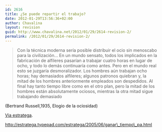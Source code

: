 ```yaml
---
id: 2616
title: ¿Se puede repartir el trabajo?
date: 2012-01-29T13:56:36+02:00
author: Chavalina
layout: revision
guid: http://www.chavalina.net/2012/01/29/2614-revision-2/
permalink: /2012/01/29/2614-revision-2/
---
```

> Con la técnica moderna sería posible distribuir el ocio sin menoscabo para la civilización… En un mundo sensato, todos los implicados en la fabricación de alfileres pasarían a trabajar cuatro horas en lugar de ocho, y todo lo demás continuaría como antes. Pero en el mundo real esto se juzgaría desmoralizador. Los hombres aún trabajan ocho horas; hay demasiados alfileres; algunos patronos quiebran y, la mitad de los hombres anteriormente empleados son despedidos. Al final hay tanto tiempo libre como en el otro plan, pero la mitad de los hombres están absolutamente ociosos, mientras la otra mitad sigue trabajando demasiado

(Bertrand Russell,1935, Elogio de la ociosidad)

<a href="http://estratega.typepad.com/estratega/2005/06/ganar_tiempo_pa.html" target="_blank">Via estratega</a>.

http://estratega.typepad.com/estratega/2005/06/ganar\_tiempo\_pa.html